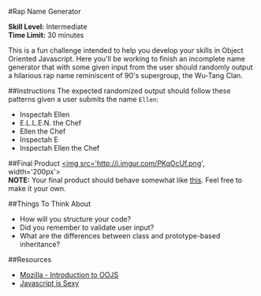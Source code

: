 #Rap Name Generator

__Skill Level:__ Intermediate  
__Time Limit:__ 30 minutes  

This is a fun challenge intended to help you develop your skills in Object Oriented Javascript. Here you'll be working to finish an incomplete name generator that with some given input from the user should randomly output a hilarious rap name reminiscent of 90's supergroup, the Wu-Tang Clan.

##Instructions
The expected randomized output should follow these patterns given a user submits the name `Ellen`:

- Inspectah Ellen
- E.L.L.E.N. the Chef
- Ellen the Chef
- Inspectah E
- Inspectah Ellen the Chef

##Final Product
<a href='http://i.imgur.com/PKqOcUf.png'><img src='http://i.imgur.com/PKqOcUf.png', width='200px'></a>  
__NOTE:__ Your final product should behave somewhat like [this](https://jaybobo.github.io/projects/rap-name-gen/). Feel free to make it your own.

##Things To Think About
- How will you structure your code?  
- Did you remember to validate user input?  
- What are the differences between class and prototype-based inheritance?  

##Resources
- [Mozilla - Introduction to OOJS](https://developer.mozilla.org/en-US/docs/Web/JavaScript/Introduction_to_Object-Oriented_JavaScript)
- [Javascript is Sexy](http://javascriptissexy.com/oop-in-javascript-what-you-need-to-know/)
